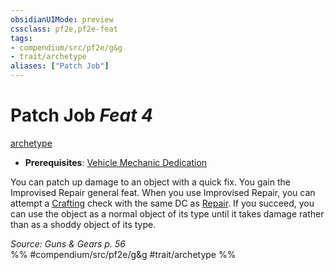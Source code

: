 ```yaml
---
obsidianUIMode: preview
cssclass: pf2e,pf2e-feat
tags:
- compendium/src/pf2e/g&g
- trait/archetype
aliases: ["Patch Job"]
---
```

# Patch Job  *Feat 4*  
[archetype](../../rules/traits/archetype.md)  

- **Prerequisites**: [Vehicle Mechanic Dedication](vehicle-mechanic-dedication-g-g.md)

You can patch up damage to an object with a quick fix. You gain the Improvised Repair general feat. When you use Improvised Repair, you can attempt a [Crafting](../skills.md#Crafting) check with the same DC as [Repair](../../rules/actions/repair.md). If you succeed, you can use the object as a normal object of its type until it takes damage rather than as a shoddy object of its type.

*Source: Guns & Gears p. 56*  
%% #compendium/src/pf2e/g&g #trait/archetype %%